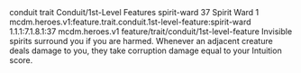 <ability>
  <metadata>
    <class>conduit</class>
    <feature_type>trait</feature_type>
    <file_dpath>Conduit/1st-Level Features</file_dpath>
    <item_id>spirit-ward</item_id>
    <item_index>37</item_index>
    <item_name>Spirit Ward</item_name>
    <level>1</level>
    <scc>mcdm.heroes.v1:feature.trait.conduit.1st-level-feature:spirit-ward</scc>
    <scdc>1.1.1:7.1.8.1:37</scdc>
    <source>mcdm.heroes.v1</source>
    <type>feature/trait/conduit/1st-level-feature</type>
  </metadata>
  <effects>
    <effect type="mundane">Invisible spirits surround you if you are harmed. Whenever an adjacent creature deals damage to you, they take corruption damage equal to your Intuition score.</effect>
  </effects>
</ability>
